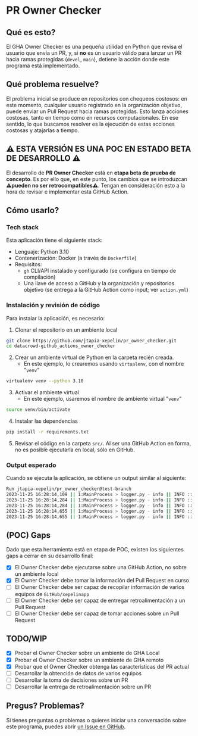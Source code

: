 # PR Owner Checker

## Qué es esto?
El GHA Owner Checker es una pequeña utilidad en Python que revisa el usuario que envía un PR, y, si **no** es un usuario válido para lanzar un PR hacia ramas protegidas (`devel`, `main`), detiene la acción donde este programa está implementado.

## Qué problema resuelve?
El problema inicial se produce en repositorios con chequeos costosos: en este momento, cualquier usuario registrado en la organización objetivo, puede enviar un Pull Request hacia ramas protegidas. Esto lanza acciones costosas, tanto en tiempo como en recursos computacionales. En ese sentido, lo que buscamos resolver es la ejecución de estas acciones costosas y atajarlas a tiempo.

## ⚠️ ESTA VERSIÓN ES UNA POC EN ESTADO BETA DE DESARROLLO ⚠️
El desarrollo de **PR Owner Checker** está en **etapa beta de prueba de concepto**. Es por ello que, en este punto, los cambios que se introduzcan ⚠️**pueden no ser retrocompatibles**⚠️. Tengan en consideración esto a la hora de revisar e implementar esta GitHub Action.

## Cómo usarlo?

### Tech stack
Esta aplicación tiene el siguiente stack:

* Lenguaje: Python 3.10
* Contenerización: Docker (a través de `Dockerfile`)
* Requisitos:
    * `gh` CLI/API instalado y configurado (se configura en tiempo de compilación)
    * Una llave de acceso a GitHub y la organización y repositorios objetivo (se entrega a la GitHub Action como input; ver `action.yml`)

### Instalación y revisión de código
Para instalar la aplicación, es necesario:

1. Clonar el repositorio en un ambiente local
```bash
git clone https://github.com/jtapia-xepelin/pr_owner_checker.git
cd datacrowd-github_actions_owner_checker
```

2. Crear un ambiente virtual de Python en la carpeta recién creada.
    * En este ejemplo, lo crearemos usando `virtualenv`, con el nombre "`venv`"
```bash
virtualenv venv --python 3.10
```

3. Activar el ambiente virtual
    * En este ejemplo, usaremos el nombre de ambiente virtual "`venv`"
```bash
source venv/bin/activate
```

4. Instalar las dependencias
```bash
pip install -r requirements.txt
```

5. Revisar el código en la carpeta `src/`. Al ser una GitHub Action en forma, no es posible ejecutarla en local, sólo en GitHub.

### Output esperado
Cuando se ejecuta la aplicación, se obtiene un output similar al siguiente:

```bash
Run jtapia-xepelin/pr_owner_checker@test-branch
2023-11-25 16:28:14,109 || 1:MainProcess > logger.py - info || INFO :: Getting team members from 'data-crowd' on GitHub teams for org 'xepelinapp'...
2023-11-25 16:28:14,284 || 1:MainProcess > logger.py - info || INFO :: Proceeding...
2023-11-25 16:28:14,284 || 1:MainProcess > logger.py - info || INFO :: Getting PR info for PR #1 on repo 'xepelinapp/dbt-dw-data-team'...
2023-11-25 16:28:14,655 || 1:MainProcess > logger.py - info || INFO :: PR author: daniel-castelblanco-xepelin; is PR author valid? True
2023-11-25 16:28:14,655 || 1:MainProcess > logger.py - info || INFO :: True
```

## (POC) Gaps
Dado que esta herramienta está en etapa de POC, existen los siguientes gaps a cerrar en su desarrollo final:

- [x] El Owner Checker debe ejecutarse sobre una GitHub Action, no sobre un ambiente local
- [x] El Owner Checker debe tomar la información del Pull Request en curso
- [ ] El Owner Checker debe ser capaz de recopilar información de varios equipos de `GitHub/xepelinapp`
- [ ] El Owner Checker debe ser capaz de entregar retroalimentación a un Pull Request
- [ ] El Owner Checker debe ser capaz de tomar acciones sobre un Pull Request

## TODO/WIP

- [x] Probar el Owner Checker sobre un ambiente de GHA Local
- [x] Probar el Owner Checker sobre un ambiente de GHA remoto
- [x] Probar que el Owner Checker obtenga las características del PR actual
- [ ] Desarrollar la obtención de datos de varios equipos
- [ ] Desarrollar la toma de decisiones sobre un PR
- [ ] Desarrollar la entrega de retroalimentación sobre un PR

## Pregus? Problemas?
Si tienes preguntas o problemas o quieres iniciar una conversación sobre este programa, puedes abrir [un Issue en GitHub](https://github.com/jtapia-xepelin/pr_owner_checker/issues).
